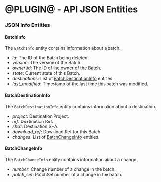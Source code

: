 @PLUGIN@ - API JSON Entities
==============================

### JSON Info Entities

#### BatchInfo

The `BatchInfo` entity contains information about a batch.

* _id_: The ID of the Batch being deleted.
* _version_: The version of the Batch.
* _owner\id_: The ID of the owner of the Batch.
* _state_: Current state of this Batch.
* _destinations_: List of [BatchDestinationInfo](#batchdestinationinfo) entities.
* _last\_modified_: Timestamp of the last time this batch was modified.


#### BatchDestinationInfo

The `BatchDestinationInfo` entity contains information about a destination.

* _project_: Destination Project.
* _ref_: Destination Ref.
* _sha1_: Destination SHA.
* _download\_ref_: Download Ref for this Batch.
* _changes_: List of [BatchChangeInfo](#batchchangeinfo) entities.


#### BatchChangeInfo

The `BatchChangeInfo` entity contains information about a change.

* _number_: Change number of a change in the batch.
* _patch\_set_: PatchSet number of a change in the batch.